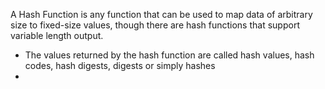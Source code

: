 A Hash Function is any function that can be used to map data of arbitrary size to fixed-size values, though there are hash functions that support variable length output.
- The values returned by the hash function are called hash values, hash codes, hash digests, digests or simply hashes
- 